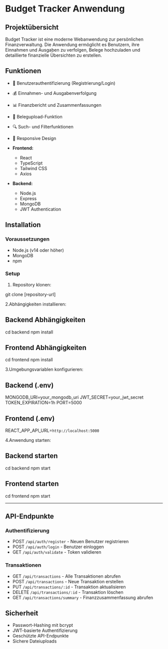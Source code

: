 # Budget Tracker Anwendung

## Projektübersicht

Budget Tracker ist eine moderne Webanwendung zur persönlichen Finanzverwaltung. Die Anwendung ermöglicht es Benutzern, ihre Einnahmen und Ausgaben zu verfolgen, Belege hochzuladen und detaillierte finanzielle Übersichten zu erstellen.

## Funktionen

- 🔐 Benutzerauthentifizierung (Registrierung/Login)
- 💰 Einnahmen- und Ausgabenverfolgung
- 📊 Finanzbericht und Zusammenfassungen
- 📸 Belegupload-Funktion
- 🔍 Such- und Filterfunktionen
- 📱 Responsive Design

- **Frontend:**

  - React
  - TypeScript
  - Tailwind CSS
  - Axios

- **Backend:**

  - Node.js
  - Express
  - MongoDB
  - JWT Authentication

## Installation

### Voraussetzungen

- Node.js (v14 oder höher)
- MongoDB
- npm

### Setup

1. Repository klonen:

git clone [repository-url]

2.Abhängigkeiten installieren:

## Backend Abhängigkeiten

cd backend
npm install

## Frontend Abhängigkeiten

cd frontend
npm install

3.Umgebungsvariablen konfigurieren:

## Backend (.env)

MONGODB_URI=your_mongodb_uri
JWT_SECRET=your_jwt_secret
TOKEN_EXPIRATION=1h
PORT=5000

## Frontend (.env)

REACT_APP_API_URL=`http://localhost:5000`

4.Anwendung starten:

## Backend starten

cd backend
npm start

## Frontend starten

cd frontend
npm start

---

## API-Endpunkte

### Authentifizierung

- POST `/api/auth/register` - Neuen Benutzer registrieren
- POST `/api/auth/login` - Benutzer einloggen
- GET `/api/auth/validate` - Token validieren

### Transaktionen

- GET `/api/transactions` - Alle Transaktionen abrufen
- POST `/api/transactions` - Neue Transaktion erstellen
- PUT `/api/transactions/:id` - Transaktion aktualisieren
- DELETE `/api/transactions/:id` - Transaktion löschen
- GET `/api/transactions/summary` - Finanzzusammenfassung abrufen

## Sicherheit

- Passwort-Hashing mit bcrypt
- JWT-basierte Authentifizierung
- Geschützte API-Endpunkte
- Sichere Dateiuploads
